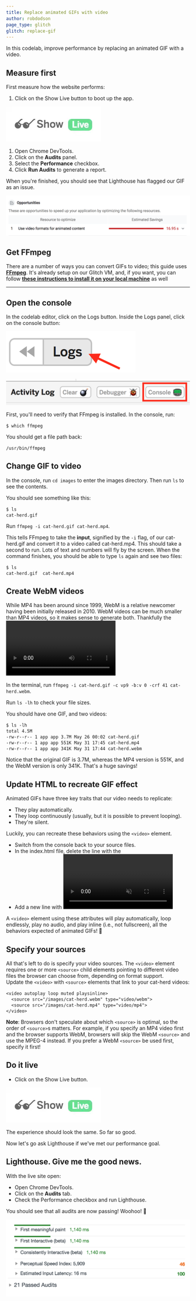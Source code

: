 ```yaml
---
title: Replace animated GIFs with video
author: robdodson
page_type: glitch
glitch: replace-gif
---
```


In this codelab, improve performance by replacing an animated GIF with a
video.

## Measure first

First measure how the website performs:

1. Click on the Show Live button to boot up the app.

![image](./show-live.png)

1. Open Chrome DevTools.
1. Click on the **Audits** panel.
1. Select the **Performance** checkbox.
1. Click **Run Audits** to generate a report.

When you're finished, you should see that Lighthouse has flagged our GIF as an
issue.

![image](./use-video-formats.png)

## Get FFmpeg

There are a number of ways you can convert GIFs to video; this guide uses
**[FFmpeg](https://www.FFmpeg.org/)**. It's already setup on our Glitch VM, and,
if you want, you can follow
**[these instructions to install it on your local machine](https://developers.google.com/web/fundamentals/performance/optimizing-content-efficiency/replace-animated-gifs-with-video/#converting_animated_gifs_to_video)**
as well

---

## Open the console

In the codelab editor, click on the Logs button. Inside the Logs panel, click
on the console button:

![image](./logs.png)

![image](./console.png)

First, you'll need to verify that FFmpeg is installed. In the console, run:

    $ which ffmpeg

You should get a file path back:

    /usr/bin/ffmpeg

## Change GIF to video

In the console, run `cd images` to enter the images directory. Then run `ls` to
see the contents.

You should see something like this:

    $ ls
    cat-herd.gif

Run `ffmpeg -i cat-herd.gif cat-herd.mp4`.  

This tells FFmpeg to take the **input**, signified by the `-i` flag, of our
cat-herd.gif and convert it to a video called cat-herd.mp4. This should take a
second to run. Lots of text and numbers will fly by the screen. When the command
finishes, you should be able to type `ls` again and see two files:

    $ ls  
    cat-herd.gif  cat-herd.mp4

## Create WebM videos

While MP4 has been around since 1999, WebM is a relative newcomer having been
initially released in 2010. WebM videos can be much smaller than MP4 videos, so
it makes sense to generate both. Thankfully the <video> element will let you add
multiple sources, so if a browser doesn't support WebM, it can fallback to
MP4.

In the terminal, run `ffmpeg -i cat-herd.gif -c vp9 -b:v 0 -crf 41
cat-herd.webm`.

Run `ls -lh` to check your file sizes.

You should have one GIF, and two videos:

    $ ls -lh
    total 4.5M
    -rw-r--r-- 1 app app 3.7M May 26 00:02 cat-herd.gif  
    -rw-r--r-- 1 app app 551K May 31 17:45 cat-herd.mp4  
    -rw-r--r-- 1 app app 341K May 31 17:44 cat-herd.webm

Notice that the original GIF is 3.7M, whereas the MP4 version is 551K, and the
WebM version is only 341K. That's a huge savings!

## Update HTML to recreate GIF effect

Animated GIFs have three key traits that our video needs to replicate:

+  They play automatically.
+  They loop continuously (usually, but it is possible to prevent looping).
+  They're silent.

Luckily, you can recreate these behaviors using the `<video>` element.

+  Switch from the console back to your source files.
+  In the index.html file, delete the line with the <img>
+  Add a new line with <video autoplay loop muted playsinline></video>

A `<video>` element using these attributes will play automatically, loop
endlessly, play no audio, and play inline (i.e., not fullscreen), all the
behaviors expected of animated GIFs! 🎉

## Specify your sources

All that's left to do is specify your video sources. The `<video>` element requires
one or more `<source>` child elements pointing to different video files the
browser can choose from, depending on format support.  
Update the `<video>` with `<source>` elements that link to your cat-herd videos:  

    <video autoplay loop muted playsinline>  
      <source src="/images/cat-herd.webm" type="video/webm">  
      <source src="/images/cat-herd.mp4" type="video/mp4">  
    </video>

**Note**: Browsers don't speculate about which `<source>` is optimal, so the order
of `<source>`s matters. For example, if you specify an MP4 video first and the
browser supports WebM, browsers will skip the WebM `<source>` and use the MPEG-4
instead. If you prefer a WebM `<source>` be used first, specify it first!

## Do it live

+  Click on the Show Live button.

![image](./show-live.png)

The experience should look the same. So far so good.  

Now let's go ask Lighthouse if we've met our performance goal.  

## Lighthouse. Give me the good news.

With the live site open:
+  Open Chrome DevTools.
+  Click on the **Audits** tab.
+  Check the Performance checkbox and run Lighthouse.

You should see that all audits are now passing! Woohoo! 💪

![image](./audits-passing.png)
